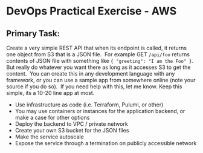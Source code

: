 # DevOps Practical Exercise - AWS

## Primary Task:

Create a very simple REST API that when its endpoint is called, it returns one object from S3 that is a JSON file.  For example GET `/api/foo` returns contents of JSON file with something like `{ "greeting": "I am the Foo" }`. But really do whatever you want there as long as it accesses S3 to get the content.  You can create this in any development language with any framework, or you can use a sample app from somewhere online (note your source if you do so).  If you need help with this, let me know.  Keep this simple, its a 10-20 line app at most.

* Use infrastructure as code (i.e. Terraform, Pulumi, or other)
* You may use containers or instances for the application backend, or make a case for other options
* Deploy the backend to VPC / private network
* Create your own S3 bucket for the JSON files
* Make the service autoscale
* Expose the service through a termination on publicly accessible network

